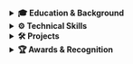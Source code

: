 <details>
  <summary><strong>🎓 Education & Background</strong></summary>
  
  # Hi, I'm Christofer Piedra 👋  
  
  All of my projects & research experience are explained in more detail on my website https://www.christoferpiedra.com  
  
  I'm passionate about building secure, scalable systems that fuse intelligent automation, user-focused design, & business strategy. With a technical foundation in cybersecurity, machine learning, & full-stack development — & a business mindset from my dual-degree path — I focus on solving real-world problems that sit at the intersection of engineering & innovation.
  
  - 💻 Full-stack & ML developer with a focus on building data-driven, secure applications
  - 🔐 Cybersecurity researcher experienced in network threat detection & traffic analysis
  - 📊 Dual-degree holder leveraging both product insight & technical depth

  **Florida Atlantic University** 
  - B.S. Computer Science | AI Minor
  - B.B.A. Business Administration
  - 2024 FAU Summer Undergraduate Research Fellow

</details>

<details>
  <summary><strong>⚙️ Technical Skills</strong></summary>  

  <br/>
  All of my projects & research experience are explained in more detail on my website https://www.christoferpiedra.com  
  <br/>
  
  **Languages**  
  Python · JavaScript (ES6+) · C++ · C · HTML5 · CSS3 · SQL · Java  
  
  **Frameworks & Tools**  
  Git · React · Node.js · Pandas · NumPy · Seaborn · Matplotlib · TensorFlow · Scikit-learn · Linux/Unix · Intrusion Detection Systems (Zeek) · AWS (SageMaker, ECS) · Firebase  
  
  **Core Competencies**  
  - Web Development (React, REST APIs, Firebase)  
  - Data Science & Machine Learning (Scikit-learn, Pandas, OpenFHE)  
  - Network Security & Intrusion Detection (Zeek IDS, traffic analysis, VMware testbeds)  
  - Secure Systems & Authentication (role-based access control, dashboard login flows, network isolation)  
  - Infrastructure & DevOps (Docker, Kubernetes, CI/CD pipelines, AWS ECS/EKS)  
  
  ---
  
  **Professional Skills**  
  - Agile Workflow & Scrum facilitation  
  - Technical Documentation & Specification  
  - Product Ideation & Roadmapping  

</details>

<details>
  <summary><strong>🛠️ Projects</strong></summary>  

  <br/>
  All of my projects & research experience are explained in more detail on my website https://www.christoferpiedra.com  

  ### **GPT-Style Transformer from Scratch** – *Python · PyTorch*  
  - Tokenizer, multi-head self-attention, layer normalization, positional encoding, & feed-forward layers  
  - Trained on small poetry & code corpora to demonstrate coherent next-token prediction  
  - Visualized attention maps & loss convergence; packaged as an easy-to-follow notebook  
  
  ### **FlightPath** – *React + Next.js + Firebase*  
  - Lead front-end & back-end development for a senior design project, streamlining faculty communication  
  - Built secure, scalable UI with responsive design principles & AWS integration  
  - Developed dynamic routing for user-specific dashboards (Students, Employers, University Administration)  
  - Features in agile development process: Mobile version, University SSO integration, & analytics tracking  
  
  ### **Makemore Character-Level Language Model** – *Python · NumPy*  
  - Trained a 75,000+ parameter neural network on 30,000+ character-level sequences using backpropagation & gradient descent
  - Reduced loss to 1.76 from 3.6, outperforming the random baseline of 2.30 for a 27-token vocabulary  
  - Visualized training loss curves & sampled text outputs to assess model performance & tune architecture  
  
  ### **AI Basketball Predictor** – *Python · TensorFlow · Scikit-learn · Pandas · NumPy*  
  - Tuned hyperparameters via grid search & cross validation, achieving over 75% game-result accuracy  
  - Built neural net & random forest models to predict future game outcomes based on team & player statistics  
  - Packaged as a reusable Python module with an integrated evaluation dashboard  
  
  ### **Network Security Testbed with Detection & Dashboard** – *Python · Zeek · InfluxDB · Linux VMs*  
  - Designed & deployed a modular testbed to detect ARP poisoning, DDoS, & port scan attacks using Zeek  
  - Built a secure data pipeline to stream network traffic insights to InfluxDB dashboard for anomaly detection  
  - Lead presentation of findings & progress to Department of Defense personnel, leading to new funding  
  
  ### **Wordle Entropy Solver** – *Python · Matplotlib*  
  - Achieved 100% solve rate with an average of 3.70 guesses per word  
  - Prunes candidates by feedback patterns & reports solve rates for performance metrics

</details>

<details>
  <summary><strong>🏆 Awards & Recognition</strong></summary>  

  <br/>
  All of my projects & research experience are explained in more detail on my website https://www.christoferpiedra.com
  
  ### Summer Undergraduate Research Fellowship
  **Date:** Summer 2024  
  **Research Mentors:** Dr. Imad Mahgoub & Alain Edwards  
  **Short Description:** Selected for a highly competitive fellowship to conduct cybersecurity research under Dr. Imadeldin Mahgoub; developed and implemented Zeek-based intrusion detection techniques for IoT networks  
  
  ### Research Presentation  
  **Project:** *Security Enhancement of the FAU Tecore Lab IoT Testbed*  
  **Event:** Summer Fellowship Showcase  
  **Date:** August 2024  
  **Short Description:** Invited to present “Security Enhancement of the FAU Tecore Lab IoT Testbed,” demonstrating Zeek-driven detection and mitigation strategies for common IoT threats  
  
  ### Research Paper Under Review
  **Paper Title:** Common Cybersecurity Attack Types & Zeek-Based Detection Strategies in IoT Networks  
  **Journal:** Florida Atlantic Undergraduate Research Journal (FAURJ)  
  **Status:** Submitted; under peer review  
  **Co-author:** Dr. Imad Mahgoub  
  **Abstract Summary:**  
  > This manuscript delivers a systematic taxonomy of five principal IoT network threats—reconnaissance; denial-of-service (DoS/DDoS); brute-force intrusions; man-in-the-middle & spoofing; & botnet/malware exploitation—& introduces a suite of Zeek-based detection algorithms. Detailed pseudocode is provided for each strategy, & empirical validation on publicly available IoT traffic datasets demonstrates robust, real-time detection performance & scalable throughput under varying load conditions
</details>
